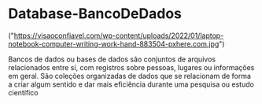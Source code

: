 # Database-BancoDeDados


("https://visaoconfiavel.com/wp-content/uploads/2022/01/laptop-notebook-computer-writing-work-hand-883504-pxhere.com.jpg")

Bancos de dados ou bases de dados são conjuntos de arquivos relacionados entre si, com registros sobre pessoas, lugares ou informações em geral. São coleções organizadas de dados que se relacionam de forma a criar algum sentido e dar mais eficiência durante uma pesquisa ou estudo científico

